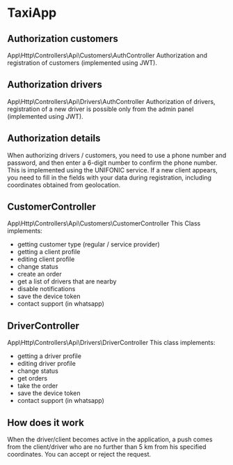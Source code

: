 # TaxiApp

## Authorization customers
App\Http\Controllers\Api\Customers\AuthController Authorization and registration of customers (implemented using JWT).

## Authorization drivers
App\Http\Controllers\Api\Drivers\AuthController Authorization of drivers, registration of a new driver is possible only from the admin panel (implemented using JWT).

## Authorization details
When authorizing drivers / customers, you need to use a phone number and password, and then enter a 6-digit number to confirm the phone number. This is implemented using the UNIFONIC service.
If a new client appears, you need to fill in the fields with your data during registration, including coordinates obtained from geolocation.

## CustomerController
App\Http\Controllers\Api\Customers\CustomerController
This Class implements:
- getting customer type (regular / service provider)
- getting a client profile
- editing client profile
- change status
- create an order
- get a list of drivers that are nearby
- disable notifications
- save the device token
- contact support (in whatsapp)



## DriverController
App\Http\Controllers\Api\Drivers\DriverController
This class implements:
- getting a driver profile
- editing driver profile
- change status
- get orders
- take the order
- save the device token
- contact support (in whatsapp)

## How does it work
When the driver/client becomes active in the application, a push comes from the client/driver who are no further than 5 km from his specified coordinates.
You can accept or reject the request.